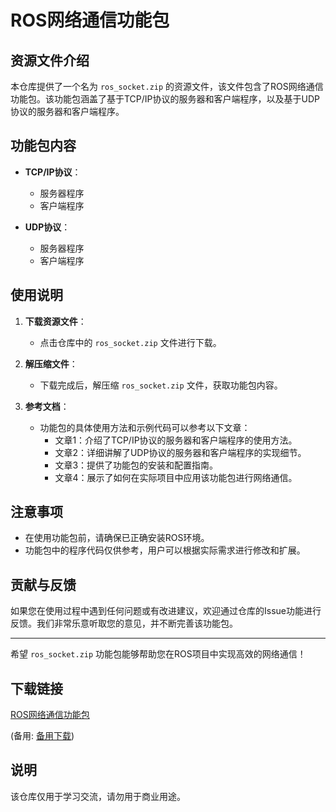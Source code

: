# ROS网络通信功能包

## 资源文件介绍

本仓库提供了一个名为 `ros_socket.zip` 的资源文件，该文件包含了ROS网络通信功能包。该功能包涵盖了基于TCP/IP协议的服务器和客户端程序，以及基于UDP协议的服务器和客户端程序。

## 功能包内容

- **TCP/IP协议**：
  - 服务器程序
  - 客户端程序

- **UDP协议**：
  - 服务器程序
  - 客户端程序

## 使用说明

1. **下载资源文件**：
   - 点击仓库中的 `ros_socket.zip` 文件进行下载。

2. **解压缩文件**：
   - 下载完成后，解压缩 `ros_socket.zip` 文件，获取功能包内容。

3. **参考文档**：
   - 功能包的具体使用方法和示例代码可以参考以下文章：
     - 文章1：介绍了TCP/IP协议的服务器和客户端程序的使用方法。
     - 文章2：详细讲解了UDP协议的服务器和客户端程序的实现细节。
     - 文章3：提供了功能包的安装和配置指南。
     - 文章4：展示了如何在实际项目中应用该功能包进行网络通信。

## 注意事项

- 在使用功能包前，请确保已正确安装ROS环境。
- 功能包中的程序代码仅供参考，用户可以根据实际需求进行修改和扩展。

## 贡献与反馈

如果您在使用过程中遇到任何问题或有改进建议，欢迎通过仓库的Issue功能进行反馈。我们非常乐意听取您的意见，并不断完善该功能包。

---

希望 `ros_socket.zip` 功能包能够帮助您在ROS项目中实现高效的网络通信！

## 下载链接
[ROS网络通信功能包](https://pan.quark.cn/s/f0b2a1f3e363) 

(备用: [备用下载](https://pan.baidu.com/s/1spoUkH-xBetCvfjMzaplXA?pwd=1234))

## 说明

该仓库仅用于学习交流，请勿用于商业用途。
